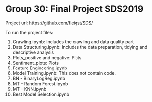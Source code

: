 # Group 30: Final Project SDS2019

Project url: https://github.com/fleigst/SDS/

To run the project files:

01. Crawling.ipynb: Includes the crawling and data quality part
02. Data Structuring.ipynb: Includes the data preparation, tidying and descriptive analysis
03. Plots_positive and negative: Plots
04. Sentiment_plots: Plots
05. Feature Engineering.ipynb
06. Model Training.ipynb: This does not contain code.
07. BN - BinaryLogReg.ipynb
08. MT - Random Forest.ipynb
09. MT - KNN.ipynb
10. Best Model Selection.ipynb
